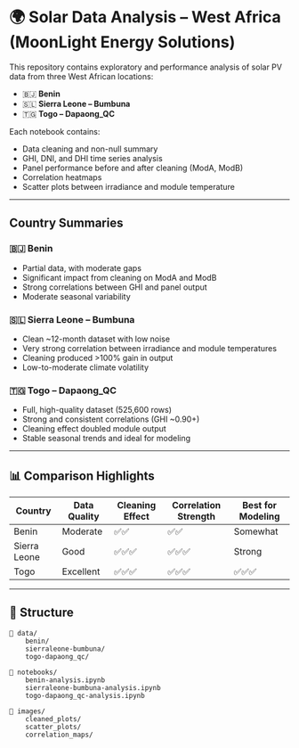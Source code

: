 # 🌍 Solar Data Analysis – West Africa (MoonLight Energy Solutions)

This repository contains exploratory and performance analysis of solar PV data from three West African locations:

- 🇧🇯 **Benin**
- 🇸🇱 **Sierra Leone – Bumbuna**
- 🇹🇬 **Togo – Dapaong_QC**

Each notebook contains:
- Data cleaning and non-null summary
- GHI, DNI, and DHI time series analysis
- Panel performance before and after cleaning (ModA, ModB)
- Correlation heatmaps
- Scatter plots between irradiance and module temperature

---

## Country Summaries

### 🇧🇯 Benin
- Partial data, with moderate gaps
- Significant impact from cleaning on ModA and ModB
- Strong correlations between GHI and panel output
- Moderate seasonal variability

### 🇸🇱 Sierra Leone – Bumbuna
- Clean ~12-month dataset with low noise
- Very strong correlation between irradiance and module temperatures
- Cleaning produced >100% gain in output
- Low-to-moderate climate volatility

### 🇹🇬 Togo – Dapaong_QC
- Full, high-quality dataset (525,600 rows)
- Strong and consistent correlations (GHI ~0.90+)
- Cleaning effect doubled module output
- Stable seasonal trends and ideal for modeling

---

## 📊 Comparison Highlights

| Country     | Data Quality | Cleaning Effect | Correlation Strength | Best for Modeling |
|-------------|--------------|-----------------|----------------------|-------------------|
| Benin       | Moderate     | ✅✅             | ✅✅                  | Somewhat          |
| Sierra Leone| Good         | ✅✅✅           | ✅✅✅                | Strong            |
| Togo        | Excellent    | ✅✅✅           | ✅✅✅                | ✅✅✅             |

---

## 📁 Structure

```plaintext
📂 data/
    benin/
    sierraleone-bumbuna/
    togo-dapaong_qc/

📂 notebooks/
    benin-analysis.ipynb
    sierraleone-bumbuna-analysis.ipynb
    togo-dapaong_qc-analysis.ipynb

📂 images/
    cleaned_plots/
    scatter_plots/
    correlation_maps/
